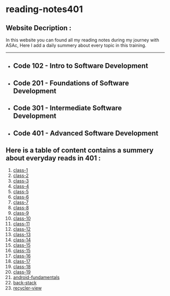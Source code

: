 # reading-notes401

## Website Decription  :


In this website you can found all my reading notes during my journey with ASAc, Here I add a daily summery about every topic in this training.

---
* ## Code 102 - Intro to Software Development
* ## Code 201 - Foundations of Software Development
* ## Code 301 - Intermediate Software Development
* ## Code 401 - Advanced Software Development



## **Here is a table of content contains a summery about everyday reads in 401 :**



1. [class-1](https://balqeesalfasatlah.github.io/reading-notes401//class-1)
2. [class-2](https://balqeesalfasatlah.github.io/reading-notes401//class-2)
3. [class-3](https://balqeesalfasatlah.github.io/reading-notes401//class-3)
4. [class-4](https://balqeesalfasatlah.github.io/reading-notes401//class-4)
5. [class-5](https://balqeesalfasatlah.github.io/reading-notes401//class-5)
6. [class-6](https://balqeesalfasatlah.github.io/reading-notes401//class-6)
7. [class-7](https://balqeesalfasatlah.github.io/reading-notes401//class-7)
8. [class-8](https://balqeesalfasatlah.github.io/reading-notes401//class-8)
9. [class-9](https://balqeesalfasatlah.github.io/reading-notes401//class-9)
10. [class-10](https://balqeesalfasatlah.github.io/reading-notes401//class-10)
11. [class-11](https://balqeesalfasatlah.github.io/reading-notes401//class-11)
12. [class-12](https://balqeesalfasatlah.github.io/reading-notes401//class-12)
13. [class-13](https://balqeesalfasatlah.github.io/reading-notes401//class-13)
14. [class-14](https://balqeesalfasatlah.github.io/reading-notes401//class-14)
15. [class-15](https://balqeesalfasatlah.github.io/reading-notes401//class-15)
15. [class-15](https://balqeesalfasatlah.github.io/reading-notes401//class-15)
16. [class-16](https://balqeesalfasatlah.github.io/reading-notes401//class-16)
17. [class-17](https://balqeesalfasatlah.github.io/reading-notes401//class-17)
18. [class-18](https://balqeesalfasatlah.github.io/reading-notes401//class-18)
19. [class-19](https://balqeesalfasatlah.github.io/reading-notes401//class-19)
20. [android-fundamentals](https://balqeesalfasatlah.github.io/reading-notes401//android-fundamentals)
21. [back-stack](https://balqeesalfasatlah.github.io/reading-notes401//back-stack)
22. [recycler-view](https://balqeesalfasatlah.github.io/reading-notes401//recycler-view)


